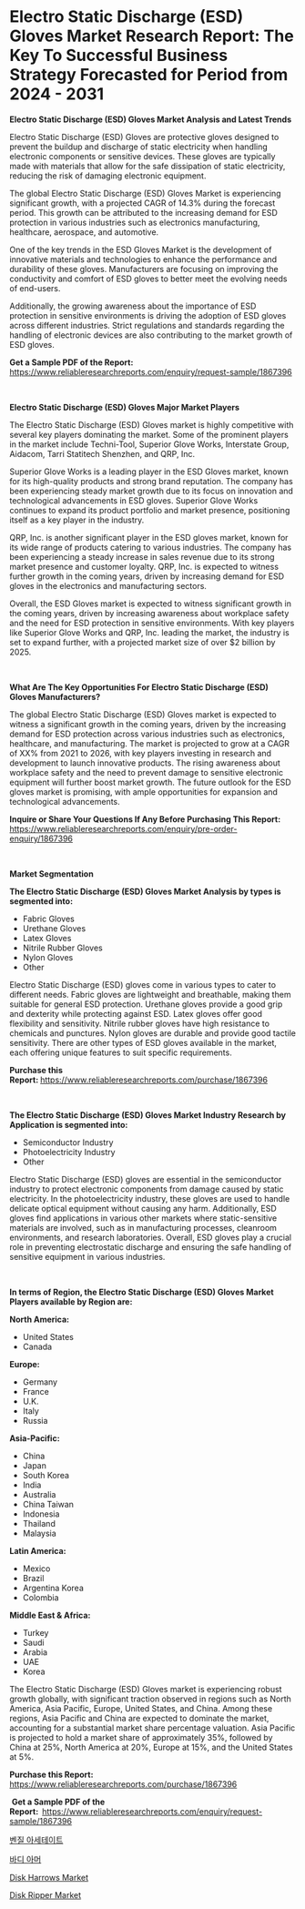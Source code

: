 <p><h1>Electro Static Discharge (ESD) Gloves Market Research Report: The Key To Successful Business Strategy Forecasted for Period from 2024 - 2031</h1></p><p><strong>Electro Static Discharge (ESD) Gloves Market Analysis and Latest Trends</strong></p>
<p><p>Electro Static Discharge (ESD) Gloves are protective gloves designed to prevent the buildup and discharge of static electricity when handling electronic components or sensitive devices. These gloves are typically made with materials that allow for the safe dissipation of static electricity, reducing the risk of damaging electronic equipment.</p><p>The global Electro Static Discharge (ESD) Gloves Market is experiencing significant growth, with a projected CAGR of 14.3% during the forecast period. This growth can be attributed to the increasing demand for ESD protection in various industries such as electronics manufacturing, healthcare, aerospace, and automotive.</p><p>One of the key trends in the ESD Gloves Market is the development of innovative materials and technologies to enhance the performance and durability of these gloves. Manufacturers are focusing on improving the conductivity and comfort of ESD gloves to better meet the evolving needs of end-users.</p><p>Additionally, the growing awareness about the importance of ESD protection in sensitive environments is driving the adoption of ESD gloves across different industries. Strict regulations and standards regarding the handling of electronic devices are also contributing to the market growth of ESD gloves.</p></p>
<p><strong>Get a Sample PDF of the Report:&nbsp;</strong> <a href="https://www.reliableresearchreports.com/enquiry/request-sample/1867396">https://www.reliableresearchreports.com/enquiry/request-sample/1867396</a></p>
<p>&nbsp;</p>
<p><strong>Electro Static Discharge (ESD) Gloves Major Market Players</strong></p>
<p><p>The Electro Static Discharge (ESD) Gloves market is highly competitive with several key players dominating the market. Some of the prominent players in the market include Techni-Tool, Superior Glove Works, Interstate Group, Aidacom, Tarri Statitech Shenzhen, and QRP, Inc.</p><p>Superior Glove Works is a leading player in the ESD Gloves market, known for its high-quality products and strong brand reputation. The company has been experiencing steady market growth due to its focus on innovation and technological advancements in ESD gloves. Superior Glove Works continues to expand its product portfolio and market presence, positioning itself as a key player in the industry.</p><p>QRP, Inc. is another significant player in the ESD gloves market, known for its wide range of products catering to various industries. The company has been experiencing a steady increase in sales revenue due to its strong market presence and customer loyalty. QRP, Inc. is expected to witness further growth in the coming years, driven by increasing demand for ESD gloves in the electronics and manufacturing sectors.</p><p>Overall, the ESD Gloves market is expected to witness significant growth in the coming years, driven by increasing awareness about workplace safety and the need for ESD protection in sensitive environments. With key players like Superior Glove Works and QRP, Inc. leading the market, the industry is set to expand further, with a projected market size of over $2 billion by 2025.</p></p>
<p>&nbsp;</p>
<p><strong>What Are The Key Opportunities For Electro Static Discharge (ESD) Gloves Manufacturers?</strong></p>
<p><p>The global Electro Static Discharge (ESD) Gloves market is expected to witness a significant growth in the coming years, driven by the increasing demand for ESD protection across various industries such as electronics, healthcare, and manufacturing. The market is projected to grow at a CAGR of XX% from 2021 to 2026, with key players investing in research and development to launch innovative products. The rising awareness about workplace safety and the need to prevent damage to sensitive electronic equipment will further boost market growth. The future outlook for the ESD gloves market is promising, with ample opportunities for expansion and technological advancements.</p></p>
<p><strong>Inquire or Share Your Questions If Any Before Purchasing This Report:</strong> <a href="https://www.reliableresearchreports.com/enquiry/pre-order-enquiry/1867396">https://www.reliableresearchreports.com/enquiry/pre-order-enquiry/1867396</a></p>
<p>&nbsp;</p>
<p><strong>Market Segmentation</strong></p>
<p><strong>The Electro Static Discharge (ESD) Gloves Market Analysis by types is segmented into:</strong></p>
<p><ul><li>Fabric Gloves</li><li>Urethane Gloves</li><li>Latex Gloves</li><li>Nitrile Rubber Gloves</li><li>Nylon Gloves</li><li>Other</li></ul></p>
<p><p>Electro Static Discharge (ESD) gloves come in various types to cater to different needs. Fabric gloves are lightweight and breathable, making them suitable for general ESD protection. Urethane gloves provide a good grip and dexterity while protecting against ESD. Latex gloves offer good flexibility and sensitivity. Nitrile rubber gloves have high resistance to chemicals and punctures. Nylon gloves are durable and provide good tactile sensitivity. There are other types of ESD gloves available in the market, each offering unique features to suit specific requirements.</p></p>
<p><strong>Purchase this Report:&nbsp;</strong><a href="https://www.reliableresearchreports.com/purchase/1867396">https://www.reliableresearchreports.com/purchase/1867396</a></p>
<p>&nbsp;</p>
<p><strong>The Electro Static Discharge (ESD) Gloves Market Industry Research by Application is segmented into:</strong></p>
<p><ul><li>Semiconductor Industry</li><li>Photoelectricity Industry</li><li>Other</li></ul></p>
<p><p>Electro Static Discharge (ESD) gloves are essential in the semiconductor industry to protect electronic components from damage caused by static electricity. In the photoelectricity industry, these gloves are used to handle delicate optical equipment without causing any harm. Additionally, ESD gloves find applications in various other markets where static-sensitive materials are involved, such as in manufacturing processes, cleanroom environments, and research laboratories. Overall, ESD gloves play a crucial role in preventing electrostatic discharge and ensuring the safe handling of sensitive equipment in various industries.</p></p>
<p>&nbsp;</p>
<p><strong>In terms of Region, the Electro Static Discharge (ESD) Gloves Market Players available by Region are:</strong></p>
<p>
    <p> <strong> North America: </strong>
        <ul>
            <li>United States</li>
            <li>Canada</li>
        </ul>
        </p> 
    <p> <strong> Europe: </strong>
        <ul>
            <li>Germany</li>
            <li>France</li>
            <li>U.K.</li>
            <li>Italy</li>
            <li>Russia</li>
        </ul>
        </p> 
    <p> <strong> Asia-Pacific: </strong>
        <ul>
            <li>China</li>
            <li>Japan</li>
            <li>South Korea</li>
            <li>India</li>
            <li>Australia</li>
            <li>China Taiwan</li>
            <li>Indonesia</li>
            <li>Thailand</li>
            <li>Malaysia</li>
        </ul>
        </p> 
    <p> <strong> Latin America: </strong>
        <ul>
            <li>Mexico</li>
            <li>Brazil</li>
            <li>Argentina Korea</li>
            <li>Colombia</li>
        </ul>
        </p> 
    <p> <strong> Middle East & Africa: </strong>
        <ul>
            <li>Turkey</li>
            <li>Saudi</li>
            <li>Arabia</li>
            <li>UAE</li>
            <li>Korea</li>
        </ul>
    </p>
    </p>
<p><p>The Electro Static Discharge (ESD) Gloves market is experiencing robust growth globally, with significant traction observed in regions such as North America, Asia Pacific, Europe, United States, and China. Among these regions, Asia Pacific and China are expected to dominate the market, accounting for a substantial market share percentage valuation. Asia Pacific is projected to hold a market share of approximately 35%, followed by China at 25%, North America at 20%, Europe at 15%, and the United States at 5%.</p></p>
<p><strong>Purchase this Report: </strong><a href="https://www.reliableresearchreports.com/purchase/1867396">https://www.reliableresearchreports.com/purchase/1867396</a></p>
<p>&nbsp;<strong>Get a Sample PDF of the Report:&nbsp;&nbsp;</strong><a href="https://www.reliableresearchreports.com/enquiry/request-sample/1867396">https://www.reliableresearchreports.com/enquiry/request-sample/1867396</a></p>
<p><strong></strong></p>
<p><p><a href="https://medium.com/@ukaszduda1/%EB%B2%A4%EC%A7%88-%EC%95%84%EC%84%B8%ED%85%8C%EC%9D%B4%ED%8A%B8-%EC%8B%9C%EC%9E%A5-%ED%86%B5%EC%B0%B0-%EC%8B%9C%EC%9E%A5-%EB%8F%99%ED%96%A5-%EC%84%B1%EC%9E%A5-2024%EB%85%84%EB%B6%80%ED%84%B0-2031%EB%85%84%EA%B9%8C%EC%A7%80-%EC%98%88%EC%83%81%EB%90%9C-%EA%B2%83-cfc93fa370b5">벤질 아세테이트</a></p><p><a href="https://github.com/TrevorKruvalis5678/Market-Research-Report-List-1/blob/main/11605977488.md">바디 아머</a></p><p><a href="https://issuu.com/reportprime-2/docs/disk-harrows-market-size-2030.pptx">Disk Harrows Market</a></p><p><a href="https://issuu.com/reportprime-2/docs/disk-ripper-market-size-2030.pptx">Disk Ripper Market</a></p></p>